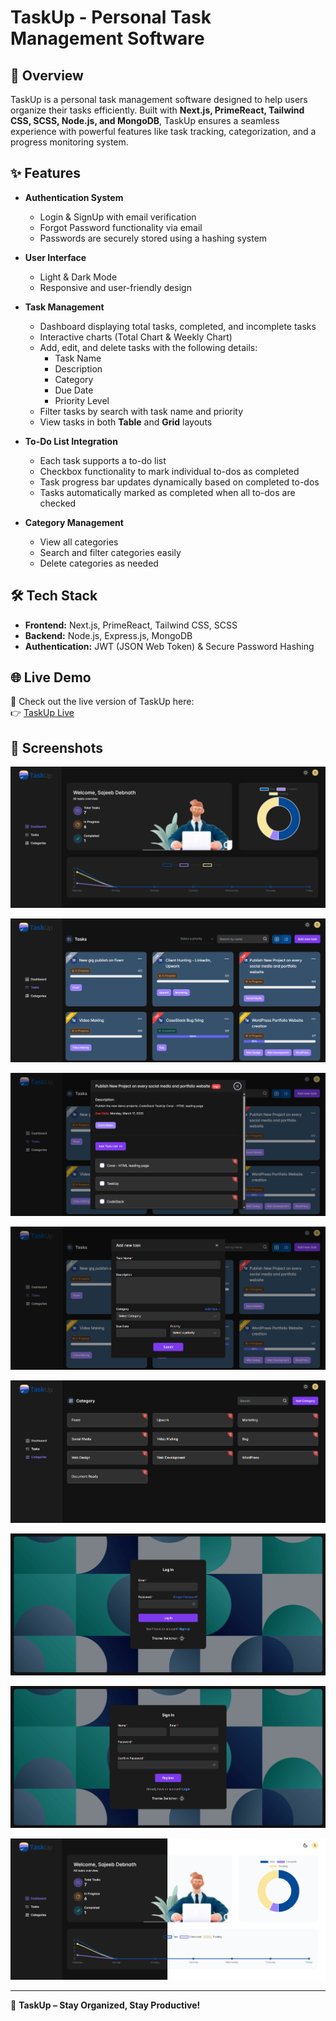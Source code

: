 # TaskUp - Personal Task Management Software

## 🚀 Overview
TaskUp is a personal task management software designed to help users organize their tasks efficiently. Built with **Next.js, PrimeReact, Tailwind CSS, SCSS, Node.js, and MongoDB**, TaskUp ensures a seamless experience with powerful features like task tracking, categorization, and a progress monitoring system.

## ✨ Features

- **Authentication System**
  - Login & SignUp with email verification
  - Forgot Password functionality via email
  - Passwords are securely stored using a hashing system

- **User Interface**
  - Light & Dark Mode
  - Responsive and user-friendly design

- **Task Management**
  - Dashboard displaying total tasks, completed, and incomplete tasks
  - Interactive charts (Total Chart & Weekly Chart)
  - Add, edit, and delete tasks with the following details:
    - Task Name
    - Description
    - Category
    - Due Date
    - Priority Level
  - Filter tasks by search with task name and priority
  - View tasks in both **Table** and **Grid** layouts
  
- **To-Do List Integration**
  - Each task supports a to-do list
  - Checkbox functionality to mark individual to-dos as completed
  - Task progress bar updates dynamically based on completed to-dos
  - Tasks automatically marked as completed when all to-dos are checked

- **Category Management**
  - View all categories
  - Search and filter categories easily
  - Delete categories as needed

## 🛠️ Tech Stack
- **Frontend:** Next.js, PrimeReact, Tailwind CSS, SCSS
- **Backend:** Node.js, Express.js, MongoDB
- **Authentication:** JWT (JSON Web Token) & Secure Password Hashing

## 🌐 Live Demo
🚀 Check out the live version of TaskUp here:  
👉 [TaskUp Live](https://taskup-pro.vercel.app/)

## 📸 Screenshots
![Dashboard View](https://raw.githubusercontent.com/developersajeeb/TaskUp/main/public/images/dashboard.png)

![Task List View](https://raw.githubusercontent.com/developersajeeb/TaskUp/main/public/images/tasks.png)

![Task Details View](https://raw.githubusercontent.com/developersajeeb/TaskUp/main/public/images/taskdetails.png)

![Task Add Popup](https://raw.githubusercontent.com/developersajeeb/TaskUp/main/public/images/taskadd.png)

![Categories view](https://raw.githubusercontent.com/developersajeeb/TaskUp/main/public/images/categories.png)

![Login Page](https://raw.githubusercontent.com/developersajeeb/TaskUp/main/public/images/login.png)

![SignUp Page](https://raw.githubusercontent.com/developersajeeb/TaskUp/main/public/images/reg.png)

![Dark Mode Preview](https://raw.githubusercontent.com/developersajeeb/TaskUp/main/public/images/lightanddark.jpg)

---

🌟 **TaskUp – Stay Organized, Stay Productive!**